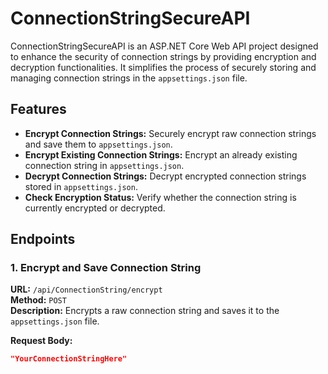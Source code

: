 # ConnectionStringSecureAPI

ConnectionStringSecureAPI is an ASP.NET Core Web API project designed to enhance the security of connection strings by providing encryption and decryption functionalities. It simplifies the process of securely storing and managing connection strings in the `appsettings.json` file.

## Features
- **Encrypt Connection Strings:** Securely encrypt raw connection strings and save them to `appsettings.json`.
- **Encrypt Existing Connection Strings:** Encrypt an already existing connection string in `appsettings.json`.
- **Decrypt Connection Strings:** Decrypt encrypted connection strings stored in `appsettings.json`.
- **Check Encryption Status:** Verify whether the connection string is currently encrypted or decrypted.

## Endpoints

### 1. Encrypt and Save Connection String
**URL:** `/api/ConnectionString/encrypt`  
**Method:** `POST`  
**Description:** Encrypts a raw connection string and saves it to the `appsettings.json` file.  

**Request Body:**
```json
"YourConnectionStringHere"
